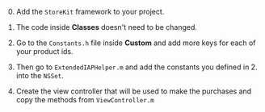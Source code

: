 0. Add the `StoreKit` framework to your project.

1. The code inside **Classes** doesn't need to be changed.

2. Go to the `Constants.h` file inside **Custom** and add more keys for each of your product ids.

3. Then go to `ExtendedIAPHelper.m` and add the constants you defined in 2. into the `NSSet`.

4. Create the view controller that will be used to make the purchases and copy the methods from `ViewController.m`
